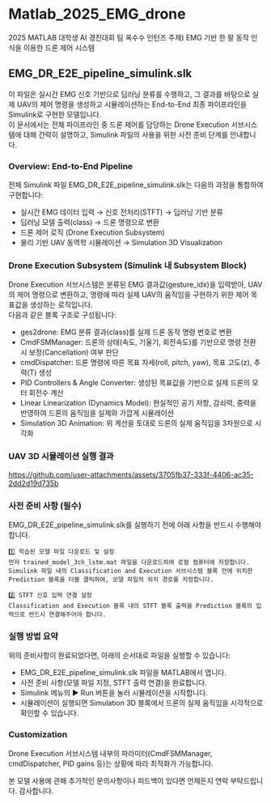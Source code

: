 # Matlab_2025_EMG_drone
2025 MATLAB 대학생 AI 경진대회
팀 옥수수 인턴즈
주제) EMG 기반 한 팔 동작 인식을 이용한 드론 제어 시스템


## EMG_DR_E2E_pipeline_simulink.slk
이 파일은 실시간 EMG 신호 기반으로 딥러닝 분류를 수행하고, 그 결과를 바탕으로 실제 UAV의 제어 명령을 생성하고 시뮬레이션하는 End-to-End 최종 파이프라인을 Simulink로 구현한 모델입니다.  
이 문서에서는 전체 파이프라인 중 드론 제어를 담당하는 Drone Execution 서브시스템에 대해 간략히 설명하고, Simulink 파일의 사용을 위한 사전 준비 단계를 안내합니다.

### Overview: End-to-End Pipeline
전체 Simulink 파일 EMG_DR_E2E_pipeline_simulink.slk는 다음의 과정을 통합하여 구현합니다:
- 실시간 EMG 데이터 입력 → 신호 전처리(STFT) → 딥러닝 기반 분류
- 딥러닝 모델 출력(class) → 드론 명령으로 변환
- 드론 제어 로직 (Drone Execution Subsystem)
- 물리 기반 UAV 동역학 시뮬레이션 → Simulation 3D Visualization

### Drone Execution Subsystem (Simulink 내 Subsystem Block)  
Drone Execution 서브시스템은 분류된 EMG 결과값(gesture_idx)을 입력받아, UAV의 제어 명령으로 변환하고, 명령에 따라 실제 UAV의 움직임을 구현하기 위한 제어 목표값을 생성하는 로직입니다.  
다음과 같은 블록 구조로 구성됩니다:
- ges2drone: EMG 분류 결과(class)를 실제 드론 동작 명령 번호로 변환
- CmdFSMManager: 드론의 상태(속도, 기울기, 회전속도)를 기반으로 명령 전환 시 보정(Cancellation) 여부 판단
- cmdDispatcher: 드론 명령에 따른 목표 자세(roll, pitch, yaw), 목표 고도(z), 추력(T) 생성
- PID Controllers & Angle Converter: 생성된 목표값을 기반으로 실제 드론의 모터 회전수 계산
- Linear Linearization (Dynamics Model): 현실적인 공기 저항, 감쇠력, 중력을 반영하여 드론의 움직임을 실제와 가깝게 시뮬레이션
- Simulation 3D Animation: 위 계산을 토대로 드론의 실제 움직임을 3차원으로 시각화


### UAV 3D 시뮬레이션 실행 결과

https://github.com/user-attachments/assets/3705fb37-333f-4406-ac35-2dd2d19d735b




### 사전 준비 사항 (필수)  
EMG_DR_E2E_pipeline_simulink.slk를 실행하기 전에 아래 사항을 반드시 수행해야 합니다.

    1️⃣ 학습된 모델 파일 다운로드 및 설정  
    먼저 trained_model_3ch_lstm.mat 파일을 다운로드하여 로컬 컴퓨터에 저장합니다.  
    Simulink 파일 내의 Classification and Execution 서브시스템 블록 안에 위치한 Prediction 블록을 더블 클릭하여, 모델 파일의 위치 경로를 지정합니다.

    2️⃣ STFT 신호 입력 연결 설정  
    Classification and Execution 블록 내의 STFT 블록 출력을 Prediction 블록의 입력으로 반드시 연결해주어야 합니다.
  


### 실행 방법 요약
위의 준비사항이 완료되었다면, 아래의 순서대로 파일을 실행할 수 있습니다:  
  - EMG_DR_E2E_pipeline_simulink.slk 파일을 MATLAB에서 엽니다.  
  - 사전 준비 사항(모델 파일 지정, STFT 출력 연결)을 완료합니다.  
  - Simulink 메뉴의 ▶️ Run 버튼을 눌러 시뮬레이션을 시작합니다.  
  - 시뮬레이션이 실행되면 Simulation 3D 블록에서 드론의 실제 움직임을 시각적으로 확인할 수 있습니다.  

### Customization  
Drone Execution 서브시스템 내부의 파라미터(CmdFSMManager, cmdDispatcher, PID gains 등)는 상황에 따라 최적화가 가능합니다.  




본 모델 사용에 관해 추가적인 문의사항이나 피드백이 있다면 언제든지 연락 부탁드립니다. 감사합니다.
